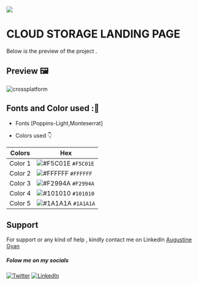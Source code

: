 <img src="https://img.shields.io/badge/Landing%20Pages-Beginner%20Friendly-blue">

# CLOUD STORAGE LANDING PAGE
Below is the preview of the project .


## Preview :framed_picture:


![crossplatform](https://user-images.githubusercontent.com/43218009/180881730-c88f5a55-1423-44ed-8d77-2bca5d81c69d.PNG)


## Fonts and Color used ::art:
- Fonts [Poppins-Light,Monteserrat]
  
- Colors used :point_down:



| Colors             | Hex                                                                |
| ----------------- | ------------------------------------------------------------------ |
|  Color 1| ![#F5C01E](https://via.placeholder.com/10/F5C01E/F5C01E.png) `#F5C01E` |
|  Color 2| ![#FFFFFF](https://via.placeholder.com/10/FFFFFF/FFFFFF.png) `#FFFFFF` |
|  Color 3| ![#F2994A](https://via.placeholder.com/10/F2994A/F2994A.png) `#F2994A` |
|  Color 4| ![#101010](https://via.placeholder.com/10/101010/101010.png) `#101010` |
|  Color 5| ![#1A1A1A](https://via.placeholder.com/10/1A1A1A/1A1A1A.png) `#1A1A1A` |




## Support

For support or any kind of help , kindly contact me on LinkedIn [Augustine Gyan](https://www.linkedin.com/in/augustinegyan/) 

##### Folow me on my socials
<a href="https://www.twitter.com/AugustineGyan7" target="_blank"><img src="https://img.shields.io/badge/Twitter-%230077B5.svg?&style=flat-square&logo=twitter&logoColor=white" alt="Twitter"></a>
<a href="https://www.linkedin.com/in/augustinegyan/" target="_blank"><img src="https://img.shields.io/badge/LinkedIn-%230077B5.svg?&style=flat-square&logo=linkedin&logoColor=white" alt="LinkedIn"></a>

